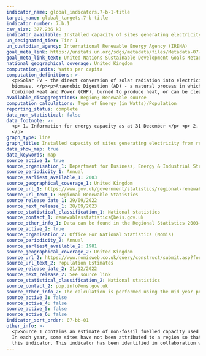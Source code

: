 ```yaml
---
indicator_name: global_indicators.7-b-1-title
target_name: global_targets.7-b-title
indicator_number: 7.b.1
csv_size: 377.236 kB
indicator_available: Installed capacity of sites generating electricity from renewable sources
un_designated_tier: Tier I
un_custodian_agency: International Renewable Energy Agency (IRENA)
goal_meta_link: https://unstats.un.org/sdgs/metadata/files/Metadata-07-0b-01.pdf
goal_meta_link_text: United Nations Sustainable Development Goals Metadata (PDF)
national_geographical_coverage: United Kingdom
computation_units: Watts per capita
computation_definitions: >-
  <p>Solar PV - the direct conversion of solar radiation into electricity by the interaction of light with the electrons in a semiconductor device or cell.</p><p>Bioenergy - renewable energy made from material of recent biological origin derived from plant or animal matter, known as
  biomass. </p><p>Anaerobic Digestion (AD) - a natural process in which microorganisms break down organic matter, in the absence of oxygen, into biogas (a mixture of carbon dioxide (CO2) and methane) and digestate (a nitrogen-rich fertiliser). The biogas can be used directly in engines for
  Combined Heat and Power (CHP), burned to produce heat, or can be cleaned and used in the same way as natural gas or as a vehicle fuel.</p>
available_disaggregations: Region; Renewable source
computation_calculations: Type of Energy (in Watts)/Population
reporting_status: complete
data_non_statistical: false
data_footnote: >-
  <p> 1. Information for energy capacity as at 31 December </p> <p> 2. Data for population are mid year estimates </p> <p> 3. Data for offshore wind are allocated to the Region/Country that the cables come ashore </p> <p> 4. Data showing 0 are less than 50 GW capacity in the Region/Country
  </p>
graph_type: line
graph_title: Installed capacity of sites generating electricity from renewable sources
data_show_map: true
data_keywords: map
source_active_1: true
source_organisation_1: Department for Business, Energy & Industrial Strategey
source_periodicity_1: Annual
source_earliest_available_1: 2003
source_geographical_coverage_1: United Kingdom
source_url_1: https://www.gov.uk/government/statistics/regional-renewable-statistics
source_url_text_1: Regional Renewable Statistics
source_release_date_1: 29/09/2022
source_next_release_1: 28/09/2023
source_statistical_classification_1: National statistics
source_contact_1: renewablesstatistics@beis.gov.uk
source_other_info_1: Data can be found in the Regional Statistics 2003-2021 Installed Capacity tables.
source_active_2: true
source_organisation_2: Office For National Statistics (Nomis)
source_periodicity_2: Annual
source_earliest_available_2: 1981
source_geographical_coverage_2: United Kingdom
source_url_2: https://www.nomisweb.co.uk/query/construct/submit.asp?forward=yes&menuopt=201&subcomp=
source_url_text_2: Population Estimates
source_release_date_2: 21/12/2022
source_next_release_2: See source link
source_statistical_classification_2: National statistics
source_contact_2: pop.info@ons.gov.uk
source_other_info_2: The calculation is performed using the mid year population estimates.
source_active_3: false
source_active_4: false
source_active_5: false
source_active_6: false
indicator_sort_order: 07-bb-01
other_info: >-
  <p>Source 1 contains an estimate of non-fossil fuelled capacity used for co-firing of renewables based on the proportion of generation accounted for by the renewable source that is not reported here. This is applicable for Other Bioenergy and the sub category Biomass and Waste. </p> <p>
  In each year, some sites have not been attributed to a region so that data related to individual companies are not disclosed. Specific information related to this is contained within the tables in the source 1 data link under the Sources tab.</p> <p> Data follows the UN specification for
  this indicator. This indicator has been identified in collaboration with topic experts.
---
```

